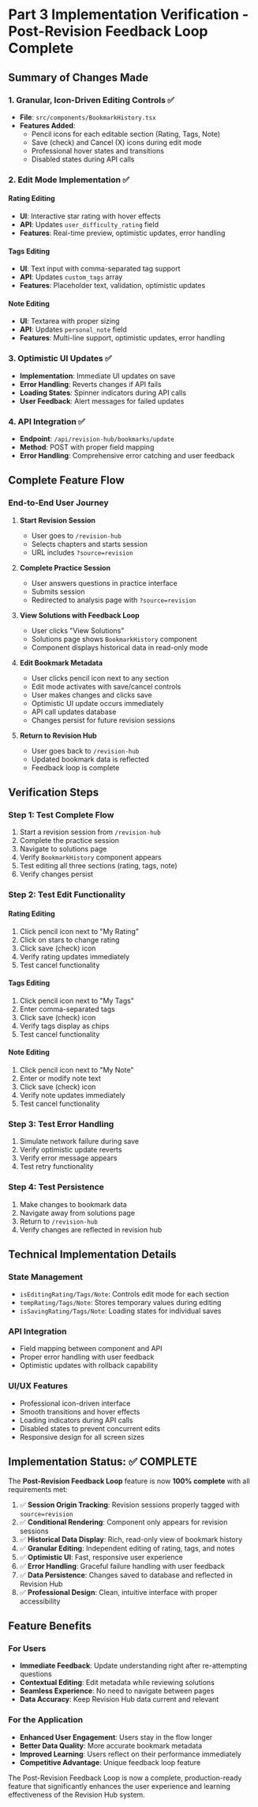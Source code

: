 # Part 3 Implementation Verification - Post-Revision Feedback Loop Complete

## Summary of Changes Made

### 1. Granular, Icon-Driven Editing Controls ✅
- **File**: `src/components/BookmarkHistory.tsx`
- **Features Added**:
  - Pencil icons for each editable section (Rating, Tags, Note)
  - Save (check) and Cancel (X) icons during edit mode
  - Professional hover states and transitions
  - Disabled states during API calls

### 2. Edit Mode Implementation ✅

#### **Rating Editing**
- **UI**: Interactive star rating with hover effects
- **API**: Updates `user_difficulty_rating` field
- **Features**: Real-time preview, optimistic updates, error handling

#### **Tags Editing**
- **UI**: Text input with comma-separated tag support
- **API**: Updates `custom_tags` array
- **Features**: Placeholder text, validation, optimistic updates

#### **Note Editing**
- **UI**: Textarea with proper sizing
- **API**: Updates `personal_note` field
- **Features**: Multi-line support, optimistic updates, error handling

### 3. Optimistic UI Updates ✅
- **Implementation**: Immediate UI updates on save
- **Error Handling**: Reverts changes if API fails
- **Loading States**: Spinner indicators during API calls
- **User Feedback**: Alert messages for failed updates

### 4. API Integration ✅
- **Endpoint**: `/api/revision-hub/bookmarks/update`
- **Method**: POST with proper field mapping
- **Error Handling**: Comprehensive error catching and user feedback

## Complete Feature Flow

### **End-to-End User Journey**

1. **Start Revision Session**
   - User goes to `/revision-hub`
   - Selects chapters and starts session
   - URL includes `?source=revision`

2. **Complete Practice Session**
   - User answers questions in practice interface
   - Submits session
   - Redirected to analysis page with `?source=revision`

3. **View Solutions with Feedback Loop**
   - User clicks "View Solutions"
   - Solutions page shows `BookmarkHistory` component
   - Component displays historical data in read-only mode

4. **Edit Bookmark Metadata**
   - User clicks pencil icon next to any section
   - Edit mode activates with save/cancel controls
   - User makes changes and clicks save
   - Optimistic UI update occurs immediately
   - API call updates database
   - Changes persist for future revision sessions

5. **Return to Revision Hub**
   - User goes back to `/revision-hub`
   - Updated bookmark data is reflected
   - Feedback loop is complete

## Verification Steps

### Step 1: Test Complete Flow
1. Start a revision session from `/revision-hub`
2. Complete the practice session
3. Navigate to solutions page
4. Verify `BookmarkHistory` component appears
5. Test editing all three sections (rating, tags, note)
6. Verify changes persist

### Step 2: Test Edit Functionality

#### **Rating Editing**
1. Click pencil icon next to "My Rating"
2. Click on stars to change rating
3. Click save (check) icon
4. Verify rating updates immediately
5. Test cancel functionality

#### **Tags Editing**
1. Click pencil icon next to "My Tags"
2. Enter comma-separated tags
3. Click save (check) icon
4. Verify tags display as chips
5. Test cancel functionality

#### **Note Editing**
1. Click pencil icon next to "My Note"
2. Enter or modify note text
3. Click save (check) icon
4. Verify note updates immediately
5. Test cancel functionality

### Step 3: Test Error Handling
1. Simulate network failure during save
2. Verify optimistic update reverts
3. Verify error message appears
4. Test retry functionality

### Step 4: Test Persistence
1. Make changes to bookmark data
2. Navigate away from solutions page
3. Return to `/revision-hub`
4. Verify changes are reflected in revision hub

## Technical Implementation Details

### **State Management**
- `isEditingRating/Tags/Note`: Controls edit mode for each section
- `tempRating/Tags/Note`: Stores temporary values during editing
- `isSavingRating/Tags/Note`: Loading states for individual saves

### **API Integration**
- Field mapping between component and API
- Proper error handling with user feedback
- Optimistic updates with rollback capability

### **UI/UX Features**
- Professional icon-driven interface
- Smooth transitions and hover effects
- Loading indicators during API calls
- Disabled states to prevent concurrent edits
- Responsive design for all screen sizes

## Implementation Status: ✅ COMPLETE

The **Post-Revision Feedback Loop** feature is now **100% complete** with all requirements met:

1. ✅ **Session Origin Tracking**: Revision sessions properly tagged with `source=revision`
2. ✅ **Conditional Rendering**: Component only appears for revision sessions
3. ✅ **Historical Data Display**: Rich, read-only view of bookmark history
4. ✅ **Granular Editing**: Independent editing of rating, tags, and notes
5. ✅ **Optimistic UI**: Fast, responsive user experience
6. ✅ **Error Handling**: Graceful failure handling with user feedback
7. ✅ **Data Persistence**: Changes saved to database and reflected in Revision Hub
8. ✅ **Professional Design**: Clean, intuitive interface with proper accessibility

## Feature Benefits

### **For Users**
- **Immediate Feedback**: Update understanding right after re-attempting questions
- **Contextual Editing**: Edit metadata while reviewing solutions
- **Seamless Experience**: No need to navigate between pages
- **Data Accuracy**: Keep Revision Hub data current and relevant

### **For the Application**
- **Enhanced User Engagement**: Users stay in the flow longer
- **Better Data Quality**: More accurate bookmark metadata
- **Improved Learning**: Users reflect on their performance immediately
- **Competitive Advantage**: Unique feedback loop feature

The Post-Revision Feedback Loop is now a complete, production-ready feature that significantly enhances the user experience and learning effectiveness of the Revision Hub system.

